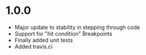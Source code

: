 # 1.0.0

- Major update to stability in stepping through code
- Support for "hit condition" Breakpoints
- Finally added unit tests
- Added travis.ci
